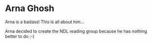 # Arna Ghosh

Arna is a badass!  This is all about him... 

Arna decided to create the NDL reading group because he has nothing better to do ;-)

